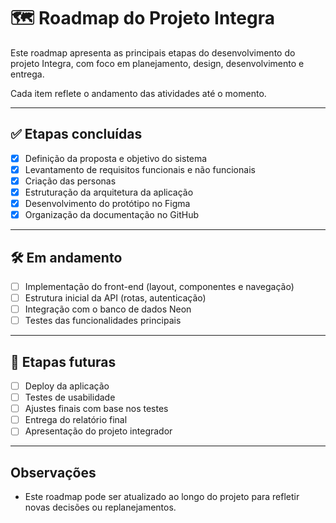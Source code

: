 # 🗺️ Roadmap do Projeto Integra

Este roadmap apresenta as principais etapas do desenvolvimento do projeto Integra, com foco em planejamento, design, desenvolvimento e entrega.

Cada item reflete o andamento das atividades até o momento.

---

## ✅ Etapas concluídas

- [x] Definição da proposta e objetivo do sistema
- [x] Levantamento de requisitos funcionais e não funcionais
- [x] Criação das personas
- [x] Estruturação da arquitetura da aplicação
- [x] Desenvolvimento do protótipo no Figma
- [x] Organização da documentação no GitHub

---

## 🛠️ Em andamento

- [ ] Implementação do front-end (layout, componentes e navegação)
- [ ] Estrutura inicial da API (rotas, autenticação)
- [ ] Integração com o banco de dados Neon
- [ ] Testes das funcionalidades principais

---

## 📌 Etapas futuras

- [ ] Deploy da aplicação
- [ ] Testes de usabilidade
- [ ] Ajustes finais com base nos testes
- [ ] Entrega do relatório final
- [ ] Apresentação do projeto integrador

---

## Observações

- Este roadmap pode ser atualizado ao longo do projeto para refletir novas decisões ou replanejamentos.
